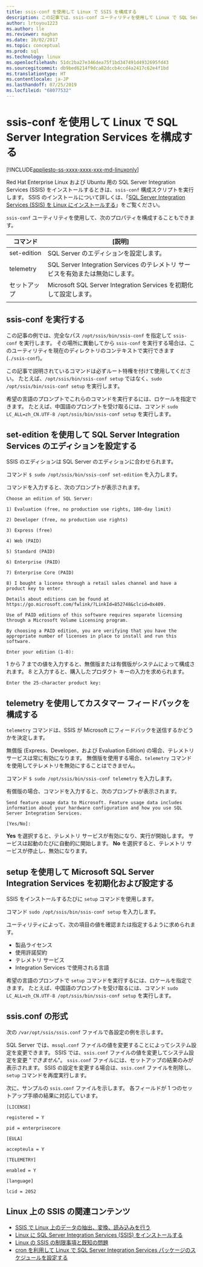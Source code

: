 ```yaml
---
title: ssis-conf を使用して Linux で SSIS を構成する
description: この記事では、ssis-conf ユーティリティを使用して Linux で SQL Server Integration Services (SSIS) を構成する方法について説明します。
author: lrtoyou1223
ms.author: lle
ms.reviewer: maghan
ms.date: 10/02/2017
ms.topic: conceptual
ms.prod: sql
ms.technology: linux
ms.openlocfilehash: 51dc2ba27e346dea75f1bd347491d4932695fd43
ms.sourcegitcommit: db9bed6214f9dca82dccb4ccd4a2417c62e4f1bd
ms.translationtype: HT
ms.contentlocale: ja-JP
ms.lasthandoff: 07/25/2019
ms.locfileid: "68077532"
---
```

# <a name="configure-sql-server-integration-services-on-linux-with-ssis-conf"></a>ssis-conf を使用して Linux で SQL Server Integration Services を構成する

[!INCLUDE[appliesto-ss-xxxx-xxxx-xxx-md-linuxonly](../includes/appliesto-ss-xxxx-xxxx-xxx-md-linuxonly.md)]

Red Hat Enterprise Linux および Ubuntu 用の SQL Server Integration Services (SSIS) をインストールするときは、`ssis-conf` 構成スクリプトを実行します。 SSIS のインストールについて詳しくは、「[SQL Server Integration Services (SSIS) を Linux にインストールする](sql-server-linux-setup-ssis.md)」をご覧ください。

`ssis-conf` ユーティリティを使用して、次のプロパティを構成することもできます。

| コマンド | [説明] |
|-------------|---------------------------------------------------------------------|
| set-edition | SQL Server のエディションを設定します。                                       |
| telemetry   | SQL Server Integration Services のテレメトリ サービスを有効または無効にします。 |
| セットアップ       | Microsoft SQL Server Integration Services を初期化して設定します。      |
|||

## <a name="run-ssis-conf"></a>ssis-conf を実行する

この記事の例では、完全なパス `/opt/ssis/bin/ssis-conf` を指定して `ssis-conf` を実行します。 その場所に異動してから `ssis-conf` を実行する場合は、このユーティリティを現在のディレクトリのコンテキストで実行できます (`./ssis-conf`)。

この記事で説明されているコマンドは必ずルート特権を付けて使用してください。 たとえば、`/opt/ssis/bin/ssis-conf setup` ではなく、`sudo /opt/ssis/bin/ssis-conf setup` を実行します。

希望の言語のプロンプトでこれらのコマンドを実行するには、ロケールを指定できます。 たとえば、中国語のプロンプトを受け取るには、コマンド `sudo LC_ALL=zh_CN.UTF-8 /opt/ssis/bin/ssis-conf setup` を実行します。

## <a name="use-set-edition-to-set-the-edition-of-sql-server-integration-services"></a>set-edition を使用して SQL Server Integration Services のエディションを設定する

SSIS のエディションは SQL Server のエディションに合わせられます。

コマンド `$ sudo /opt/ssis/bin/ssis-conf set-edition` を入力します。

コマンドを入力すると、次のプロンプトが表示されます。

```
Choose an edition of SQL Server:

1) Evaluation (free, no production use rights, 180-day limit)

2) Developer (free, no production use rights)

3) Express (free)

4) Web (PAID)

5) Standard (PAID)

6) Enterprise (PAID)

7) Enterprise Core (PAID)

8) I bought a license through a retail sales channel and have a product key to enter.

Details about editions can be found at https://go.microsoft.com/fwlink/?LinkId=852748&clcid=0x409.

Use of PAID editions of this software requires separate licensing through a Microsoft Volume Licensing program.

By choosing a PAID edition, you are verifying that you have the appropriate number of licenses in place to install and run this software.

Enter your edition (1-8):
```

1 から 7 までの値を入力すると、無償版または有償版がシステムによって構成されます。 8 と入力すると、購入したプロダクト キーの入力を求められます。

```
Enter the 25-character product key:
```

## <a name="use-telemetry-to-configure-customer-feedback"></a>telemetry を使用してカスタマー フィードバックを構成する

`telemetry` コマンドは、SSIS が Microsoft にフィードバックを送信するかどうかを決定します。

無償版 (Express、Developer、および Evaluation Edition) の場合、テレメトリ サービスは常に有効になります。 無償版を使用する場合、`telemetry` コマンドを使用してテレメトリを無効にすることはできません。

コマンド `$ sudo /opt/ssis/bin/ssis-conf telemetry` を入力します。

有償版の場合、コマンドを入力すると、次のプロンプトが表示されます。

```
Send feature usage data to Microsoft. Feature usage data includes information about your hardware configuration and how you use SQL Server Integration Services.

[Yes/No]:
```

**Yes** を選択すると、テレメトリ サービスが有効になり、実行が開始します。 サービスは起動のたびに自動的に開始します。 **No** を選択すると、テレメトリ サービスが停止し、無効になります。

## <a name="use-setup-to-initialize-and-set-up-microsoft-sql-server-integration-services"></a>setup を使用して Microsoft SQL Server Integration Services を初期化および設定する

SSIS をインストールするたびに `setup` コマンドを使用します。

コマンド `sudo /opt/ssis/bin/ssis-conf setup` を入力します。

ユーティリティによって、次の項目の値を確認または指定するように求められます。
-   製品ライセンス
-   使用許諾契約
-   テレメトリ サービス
-   Integration Services で使用される言語

希望の言語のプロンプトで `setup` コマンドを実行するには、ロケールを指定できます。 たとえば、中国語のプロンプトを受け取るには、コマンド `sudo LC_ALL=zh_CN.UTF-8 /opt/ssis/bin/ssis-conf setup` を実行します。

## <a name="ssisconf-format"></a>ssis.conf の形式

次の `/var/opt/ssis/ssis.conf` ファイルで各設定の例を示します。

SQL Server では、`mssql.conf` ファイルの値を変更することによってシステム設定を変更できます。 SSIS では、`ssis.conf` ファイルの値を変更してシステム設定を変更 "*できません*"。 `ssis.conf` ファイルには、セットアップの結果のみが表示されます。 SSIS の設定を変更する場合は、`ssis.conf` ファイルを削除し、`setup` コマンドを再度実行します。

次に、サンプルの `ssis.conf` ファイルを示します。 各フィールドが 1 つのセットアップ手順の結果に対応しています。

```
[LICENSE]
                       
registered = Y        
                       
pid = enterprisecore  
                       
[EULA]
                       
accepteula = Y        
                       
[TELEMETRY]
                       
enabled = Y           
                       
[language]
                       
lcid = 2052
```

## <a name="related-content-about-ssis-on-linux"></a>Linux 上の SSIS の関連コンテンツ
-   [SSIS で Linux 上のデータの抽出、変換、読み込みを行う](sql-server-linux-migrate-ssis.md)
-   [Linux に SQL Server Integration Services (SSIS) をインストールする](sql-server-linux-setup-ssis.md)
-   [Linux の SSIS の制限事項と既知の問題](sql-server-linux-ssis-known-issues.md)
-   [cron を利用して Linux で SQL Server Integration Services パッケージのスケジュールを設定する](sql-server-linux-schedule-ssis-packages.md)
